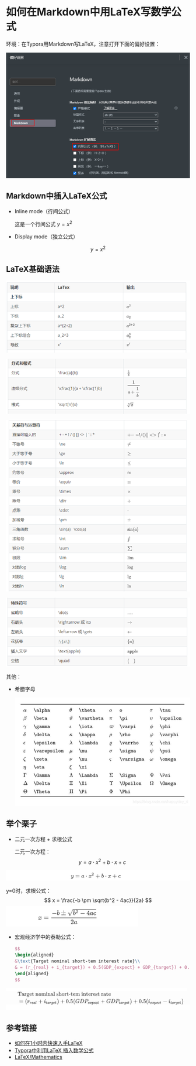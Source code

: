 # 如何在Markdown中用LaTeX写数学公式

环境：在Typora用Markdown写LaTeX，注意打开下面的偏好设置：

![image-20210227181715493](https://raw.githubusercontent.com/Hawking8su/Images/main/20210227185335.png)

## Markdown中插入LaTeX公式

- Inline mode（行间公式）

  这是一个行间公式  $y = x^2$

- Display mode（独立公式）


$$
y = x^2
$$



## LaTeX基础语法

![image-20210227185926673](https://raw.githubusercontent.com/Hawking8su/Images/main/20210227190955.png)

![image-20210227185944967](https://raw.githubusercontent.com/Hawking8su/Images/main/20210227190956.png)

![image-20210227190219314](https://raw.githubusercontent.com/Hawking8su/Images/main/20210227193157.png)

![image-20210227190007389](https://raw.githubusercontent.com/Hawking8su/Images/main/20210227190957.png)



其他：

- 希腊字母

  ![在这里插入图片描述](https://raw.githubusercontent.com/Hawking8su/Images/main/20210227185336.JPG)



## 举个栗子

- 二元一次方程 + 求根公式

  二元一次方程：
  $$
  y = a\cdot x^2 + b\cdot x + c
  $$
  
![image-20210227190048577](https://raw.githubusercontent.com/Hawking8su/Images/main/20210227190959.png)
  
  y=0时，求根公式：
  $$
  x = \frac{-b \pm \sqrt{b^2 - 4ac}}{2a}
  $$
  ![image-20210227190219314](https://raw.githubusercontent.com/Hawking8su/Images/main/20210227193229.png)
  
- 宏观经济学中的泰勒公式：

  ```latex
  $$
  \begin{aligned}
  &\text{Target nominal short-tem interest rate}\\
  & = (r_{real} + i_{target}) + 0.5(GDP_{expect} + GDP_{target}) + 0.5(i_{expect} - i_{target})
  \end{aligned}
  $$
  ```

![image-20210227190202122](https://raw.githubusercontent.com/Hawking8su/Images/main/20210227191001.png)

## 参考链接

- [如何在1小时内快速入手LaTeX](https://www.zhihu.com/question/268569440)
- [Typora中利用LaTeX 插入数学公式](https://blog.csdn.net/happyday_d/article/details/83715440)
- [LaTeX/Mathematics](https://en.wikibooks.org/wiki/LaTeX/Mathematics)